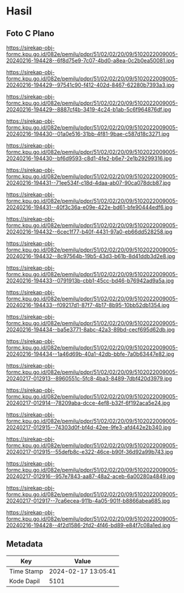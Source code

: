 # Hasil

## Foto C Plano

https://sirekap-obj-formc.kpu.go.id/082e/pemilu/pdpr/51/02/02/20/09/5102022009005-20240216-194428--6f8d75e9-7c07-4bd0-a8ea-0c2b0ea50081.jpg

https://sirekap-obj-formc.kpu.go.id/082e/pemilu/pdpr/51/02/02/20/09/5102022009005-20240216-194429--97541c90-f412-402d-8467-62280b7393a3.jpg

https://sirekap-obj-formc.kpu.go.id/082e/pemilu/pdpr/51/02/02/20/09/5102022009005-20240216-194429--8887cf4b-3419-4c24-b1ab-5c6f964876df.jpg

https://sirekap-obj-formc.kpu.go.id/082e/pemilu/pdpr/51/02/02/20/09/5102022009005-20240216-194430--01a0e516-31bb-4f81-9bae-c587d18c3271.jpg

https://sirekap-obj-formc.kpu.go.id/082e/pemilu/pdpr/51/02/02/20/09/5102022009005-20240216-194430--bf6d9593-c8d1-4fe2-b6e7-2e1b29299316.jpg

https://sirekap-obj-formc.kpu.go.id/082e/pemilu/pdpr/51/02/02/20/09/5102022009005-20240216-194431--71ee534f-c18d-4daa-ab07-90ca078dcb87.jpg

https://sirekap-obj-formc.kpu.go.id/082e/pemilu/pdpr/51/02/02/20/09/5102022009005-20240216-194431--40f3c36a-e09e-422e-bd61-bfe90444edf6.jpg

https://sirekap-obj-formc.kpu.go.id/082e/pemilu/pdpr/51/02/02/20/09/5102022009005-20240216-194432--6cec1f77-b40f-4431-97a0-eb66dd528258.jpg

https://sirekap-obj-formc.kpu.go.id/082e/pemilu/pdpr/51/02/02/20/09/5102022009005-20240216-194432--8c97564b-19b5-43d3-b61b-8d41ddb3d2e8.jpg

https://sirekap-obj-formc.kpu.go.id/082e/pemilu/pdpr/51/02/02/20/09/5102022009005-20240216-194433--0791913b-cbb1-45cc-bd46-b76942ad9a5a.jpg

https://sirekap-obj-formc.kpu.go.id/082e/pemilu/pdpr/51/02/02/20/09/5102022009005-20240216-194433--f09217d1-87f7-4b17-8b95-10bb52db1354.jpg

https://sirekap-obj-formc.kpu.go.id/082e/pemilu/pdpr/51/02/02/20/09/5102022009005-20240216-194434--ba5e3771-8abc-42a3-89bd-cecf695d62db.jpg

https://sirekap-obj-formc.kpu.go.id/082e/pemilu/pdpr/51/02/02/20/09/5102022009005-20240216-194434--1a46d69b-40a1-42db-bbfe-7a0b63447e82.jpg

https://sirekap-obj-formc.kpu.go.id/082e/pemilu/pdpr/51/02/02/20/09/5102022009005-20240217-012913--8960551c-5fc8-4ba3-8489-7dbf420d3979.jpg

https://sirekap-obj-formc.kpu.go.id/082e/pemilu/pdpr/51/02/02/20/09/5102022009005-20240217-012914--78209aba-dcce-4ef8-b32f-6f192aca5e24.jpg

https://sirekap-obj-formc.kpu.go.id/082e/pemilu/pdpr/51/02/02/20/09/5102022009005-20240217-012915--74303d0f-bf4d-42ee-9fe3-afd442e2b340.jpg

https://sirekap-obj-formc.kpu.go.id/082e/pemilu/pdpr/51/02/02/20/09/5102022009005-20240217-012915--55defb8c-e322-46ce-b90f-36d92a99b743.jpg

https://sirekap-obj-formc.kpu.go.id/082e/pemilu/pdpr/51/02/02/20/09/5102022009005-20240217-012916--957e7843-aa87-48a2-aceb-6a00280a4849.jpg

https://sirekap-obj-formc.kpu.go.id/082e/pemilu/pdpr/51/02/02/20/09/5102022009005-20240217-012917--7ca6ecea-911b-4a05-901f-b8866abea685.jpg

https://sirekap-obj-formc.kpu.go.id/082e/pemilu/pdpr/51/02/02/20/09/5102022009005-20240216-194428--4f2d1586-2fd2-4f46-bd89-e84f7c08a1ed.jpg


## Metadata

| Key        | Value               |
| ---------- | ------------------- |
| Time Stamp | 2024-02-17 13:05:41 |
| Kode Dapil | 5101                |



